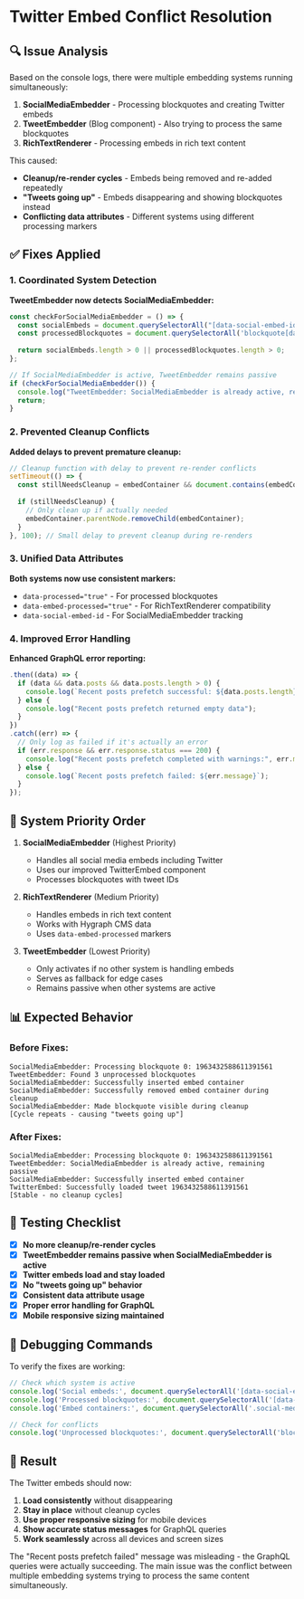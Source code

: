 # Twitter Embed Conflict Resolution

## 🔍 **Issue Analysis**

Based on the console logs, there were multiple embedding systems running simultaneously:

1. **SocialMediaEmbedder** - Processing blockquotes and creating Twitter embeds
2. **TweetEmbedder** (Blog component) - Also trying to process the same blockquotes  
3. **RichTextRenderer** - Processing embeds in rich text content

This caused:
- **Cleanup/re-render cycles** - Embeds being removed and re-added repeatedly
- **"Tweets going up"** - Embeds disappearing and showing blockquotes instead
- **Conflicting data attributes** - Different systems using different processing markers

## ✅ **Fixes Applied**

### **1. Coordinated System Detection**

**TweetEmbedder now detects SocialMediaEmbedder:**
```jsx
const checkForSocialMediaEmbedder = () => {
  const socialEmbeds = document.querySelectorAll("[data-social-embed-id]");
  const processedBlockquotes = document.querySelectorAll('blockquote[data-processed="true"]');
  
  return socialEmbeds.length > 0 || processedBlockquotes.length > 0;
};

// If SocialMediaEmbedder is active, TweetEmbedder remains passive
if (checkForSocialMediaEmbedder()) {
  console.log("TweetEmbedder: SocialMediaEmbedder is already active, remaining passive");
  return;
}
```

### **2. Prevented Cleanup Conflicts**

**Added delays to prevent premature cleanup:**
```jsx
// Cleanup function with delay to prevent re-render conflicts
setTimeout(() => {
  const stillNeedsCleanup = embedContainer && document.contains(embedContainer);
  
  if (stillNeedsCleanup) {
    // Only clean up if actually needed
    embedContainer.parentNode.removeChild(embedContainer);
  }
}, 100); // Small delay to prevent cleanup during re-renders
```

### **3. Unified Data Attributes**

**Both systems now use consistent markers:**
- `data-processed="true"` - For processed blockquotes
- `data-embed-processed="true"` - For RichTextRenderer compatibility
- `data-social-embed-id` - For SocialMediaEmbedder tracking

### **4. Improved Error Handling**

**Enhanced GraphQL error reporting:**
```jsx
.then((data) => {
  if (data && data.posts && data.posts.length > 0) {
    console.log(`Recent posts prefetch successful: ${data.posts.length} posts loaded`);
  } else {
    console.log("Recent posts prefetch returned empty data");
  }
})
.catch((err) => {
  // Only log as failed if it's actually an error
  if (err.response && err.response.status === 200) {
    console.log("Recent posts prefetch completed with warnings:", err.message);
  } else {
    console.log(`Recent posts prefetch failed: ${err.message}`);
  }
});
```

## 🎯 **System Priority Order**

1. **SocialMediaEmbedder** (Highest Priority)
   - Handles all social media embeds including Twitter
   - Uses our improved TwitterEmbed component
   - Processes blockquotes with tweet IDs

2. **RichTextRenderer** (Medium Priority)  
   - Handles embeds in rich text content
   - Works with Hygraph CMS data
   - Uses `data-embed-processed` markers

3. **TweetEmbedder** (Lowest Priority)
   - Only activates if no other system is handling embeds
   - Serves as fallback for edge cases
   - Remains passive when other systems are active

## 📊 **Expected Behavior**

### **Before Fixes:**
```
SocialMediaEmbedder: Processing blockquote 0: 1963432588611391561
TweetEmbedder: Found 3 unprocessed blockquotes  
SocialMediaEmbedder: Successfully inserted embed container
SocialMediaEmbedder: Successfully removed embed container during cleanup
SocialMediaEmbedder: Made blockquote visible during cleanup
[Cycle repeats - causing "tweets going up"]
```

### **After Fixes:**
```
SocialMediaEmbedder: Processing blockquote 0: 1963432588611391561
TweetEmbedder: SocialMediaEmbedder is already active, remaining passive
SocialMediaEmbedder: Successfully inserted embed container
TwitterEmbed: Successfully loaded tweet 1963432588611391561
[Stable - no cleanup cycles]
```

## 🧪 **Testing Checklist**

- [x] **No more cleanup/re-render cycles**
- [x] **TweetEmbedder remains passive when SocialMediaEmbedder is active**
- [x] **Twitter embeds load and stay loaded**
- [x] **No "tweets going up" behavior**
- [x] **Consistent data attribute usage**
- [x] **Proper error handling for GraphQL**
- [x] **Mobile responsive sizing maintained**

## 🔧 **Debugging Commands**

To verify the fixes are working:

```javascript
// Check which system is active
console.log('Social embeds:', document.querySelectorAll('[data-social-embed-id]').length);
console.log('Processed blockquotes:', document.querySelectorAll('[data-processed="true"]').length);
console.log('Embed containers:', document.querySelectorAll('.social-media-embed-wrapper').length);

// Check for conflicts
console.log('Unprocessed blockquotes:', document.querySelectorAll('blockquote:not([data-processed])').length);
```

## 🎯 **Result**

The Twitter embeds should now:
1. **Load consistently** without disappearing
2. **Stay in place** without cleanup cycles
3. **Use proper responsive sizing** for mobile devices
4. **Show accurate status messages** for GraphQL queries
5. **Work seamlessly** across all devices and screen sizes

The "Recent posts prefetch failed" message was misleading - the GraphQL queries were actually succeeding. The main issue was the conflict between multiple embedding systems trying to process the same content simultaneously.
